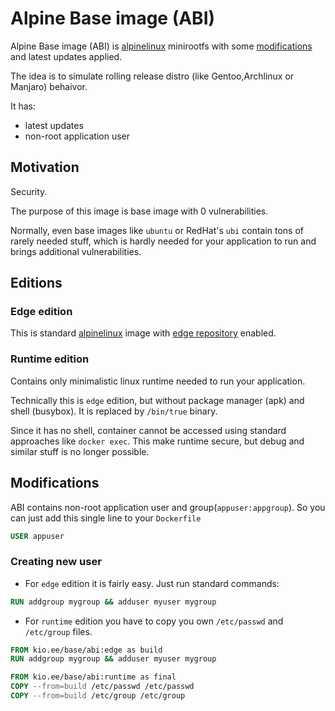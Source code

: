 # Alpine Base image (ABI)
Alpine Base image (ABI) is [alpinelinux](https://alpinelinux.org) minirootfs 
with some [modifications](#Modifications) and latest updates applied.

The idea is to simulate rolling release distro (like Gentoo,Archlinux or Manjaro) behaivor.

It has: 
* latest updates
* non-root application user

## Motivation
Security. 

The purpose of this image is base image with 0 vulnerabilities.

Normally, even base images like `ubuntu` or RedHat's `ubi` contain tons of rarely needed stuff, 
which is hardly needed for your application to run and brings additional vulnerabilities.   


## Editions
### Edge edition
This is standard [alpinelinux](https://alpinelinux.org) image 
with [edge repository](https://wiki.alpinelinux.org/wiki/Edge) enabled.

### Runtime edition
Contains only minimalistic linux runtime needed to run your application.

Technically this is `edge` edition, but without package manager (apk) and shell (busybox). 
It is replaced by `/bin/true` binary.

Since it has no shell, container cannot be accessed using standard approaches like `docker exec`.
This make runtime secure, but debug and similar stuff is no longer possible. 

## Modifications
ABI contains non-root application user and group(`appuser:appgroup`). 
So you can just add this single line to your `Dockerfile`
```dockerfile
USER appuser
```

### Creating new user
* For `edge` edition it is fairly easy. Just run standard commands:
```dockerfile
RUN addgroup mygroup && adduser myuser mygroup
```
* For `runtime` edition you have to copy you own `/etc/passwd` and `/etc/group` files.
```dockerfile
FROM kio.ee/base/abi:edge as build
RUN addgroup mygroup && adduser myuser mygroup

FROM kio.ee/base/abi:runtime as final
COPY --from=build /etc/passwd /etc/passwd
COPY --from=build /etc/group /etc/group
```